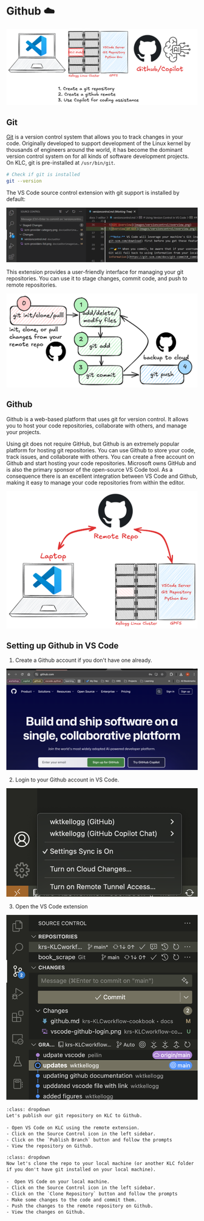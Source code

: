 # Github ☁️

![VS Code](./images/github-workflow.png)

## Git
[Git](https://git-scm.com/) is a version control system that allows you to track changes in your code. Originally developed to support development of the Linux kernel by thousands of engineers around the world, it has become the dominant version control system on for all kinds of software development projects. On KLC, git is pre-installed at `/usr/bin/git`. 

```bash
# Check if git is installed
git --version
```


The VS Code source control extension with git support is installed by default:

![VS Code Source Control](./images/vscode-source-control.png)

This extension provides a user-friendly interface for managing your git repositories. You can use it to stage changes, commit code, and push to remote repositories.

![Git workflow](./images/git-workflow.png)


## Github
Github is a web-based platform that uses git for version control. It allows you to host your code repositories, collaborate with others, and manage your projects. 

Using git does not require GitHub, but Github is an extremely popular platform for hosting git repositories. You can use Github to store your code, track issues, and collaborate with others. You can create a free account on Github and start hosting your code repositories. Microsoft owns GitHub and is also the primary sponsor of the open-source VS Code tool. As a consequence there is an excellent integration between VS Code and Github, making it easy to manage your code repositories from within the editor.


![Git workflow](./images/github-remote.png)


## Setting up Github in VS Code

1. Create a Github account if you don't have one already.

![GitHub Account](./images/github-web.png)

2. Login to your Github account in VS Code.

![GitHub Login](./images/vscode-github-login.png)

3. Open the VS Code extension

![GitHub Extension](./images/vscode-github-extension.png)


```{admonition} Exercise
:class: dropdown
Let's publish our git repository on KLC to Github.

- Open VS Code on KLC using the remote extension.
- Click on the Source Control icon in the left sidebar.
- Click on the `Publish Branch` button and follow the prompts
- View the repository on Github.
```

```{admonition} Exercise
:class: dropdown
Now let's clone the repo to your local machine (or another KLC folder if you don't have git installed on your local machine).

-  Open VS Code on your local machine.
- Click on the Source Control icon in the left sidebar.
- Click on the `Clone Repository` button and follow the prompts
- Make some changes to the code and commit them.
- Push the changes to the remote repository on Github.
- View the changes on Github.
```